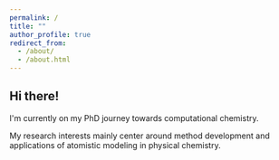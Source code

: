 ```yaml
---
permalink: /
title: ""
author_profile: true
redirect_from: 
  - /about/
  - /about.html
---
```



Hi there!
------


I'm currently on my PhD journey towards computational chemistry.   

My research interests mainly center around method development and applications of atomistic modeling in physical chemistry.

